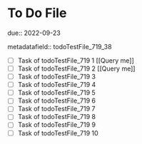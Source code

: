 # To Do File

due:: 2022-09-23

metadatafield:: todoTestFile_719_38

- [ ] Task of todoTestFile_719 1 [[Query me]]
- [ ] Task of todoTestFile_719 2 [[Query me]]
- [ ] Task of todoTestFile_719 3
- [ ] Task of todoTestFile_719 4
- [ ] Task of todoTestFile_719 5
- [ ] Task of todoTestFile_719 6
- [ ] Task of todoTestFile_719 7
- [ ] Task of todoTestFile_719 8
- [ ] Task of todoTestFile_719 9
- [ ] Task of todoTestFile_719 10